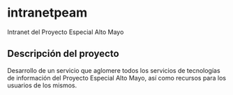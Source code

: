 # intranetpeam
Intranet del Proyecto Especial Alto Mayo

## Descripción del proyecto
Desarrollo de un servicio que aglomere todos los servicios de tecnologías de información del Proyecto Especial Alto Mayo, así como recursos para los usuarios de los mismos.
